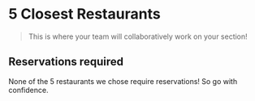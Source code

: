 # 5 Closest Restaurants

> This is where your team will collaboratively work on your section! 

## Reservations required

None of the 5 restaurants we chose require reservations! So go with confidence. 
